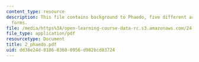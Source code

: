 ```yaml
---
content_type: resource
description: This file contains background to Phaedo, five different arguments and
  forms.
file: /media/https%3A/open-learning-course-data-rc.s3.amazonaws.com/24-01-classics-in-western-philosophy-spring-2006/dd38e24d818603600956d982bcd83724_2_phaedo.pdf
file_type: application/pdf
resourcetype: Document
title: 2_phaedo.pdf
uid: dd38e24d-8186-0360-0956-d982bcd83724
---
```

